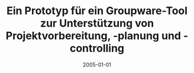 ---
abstract: ''
authors:
- Christoph Gspandl
date: '2005-01-01'
featured: false
links:
- name: Publik
  url: https://publik.tuwien.ac.at/showentry.php?ID=139669&lang=2
publication_types:
- '7'
publishDate: '2005-01-01'
title: Ein Prototyp für ein Groupware-Tool zur Unterstützung von Projektvorbereitung,
  -planung und -controlling
url_pdf: ''
---